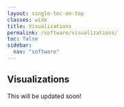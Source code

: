 ```yaml
---
layout: single-toc-on-top
classes: wide
title: Visualizations
permalink: /software/visualizations/
toc: false
sidebar:
  nav: "software"
---
```


## Visualizations

This will be updated soon! 



